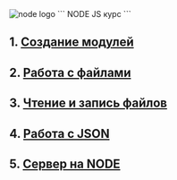 <img src="https://green-api.com/en/docs/chatbots/nodejs/assets/nodejs.png" title="node logo" style="text-align:center;">
```
NODE JS курс
```
<h2>
  1. <a href="https://github.com/lilkost/NODE_COURSE/tree/main/NODE_1" style="color: currentColor;">Создание модулей</a>
</h2>
<h2>
  2. <a href="https://github.com/lilkost/NODE_COURSE/tree/main/NODE_2" style="color: currentColor;">Работа с файлами</a>
</h2>
<h2>
  3. <a href="https://github.com/lilkost/NODE_COURSE/tree/main/NODE_3" style="color: currentColor;">Чтение и запись файлов</a>
</h2>
<h2>
   4. <a href="https://github.com/lilkost/NODE_COURSE/tree/main/NODE_4" style="color: currentColor;">Работа с JSON</a>
</h2>
<h2>
   5. <a href="https://github.com/lilkost/NODE_COURSE/tree/main/SERVER_NODE" style="color: currentColor;">Сервер на NODE</a>
</h2>
